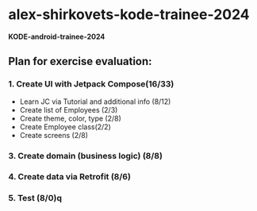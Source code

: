# alex-shirkovets-kode-trainee-2024
**KODE-android-trainee-2024** 

## Plan for exercise evaluation:

### 1. Create UI with Jetpack Compose(16/33)
  * Learn JC via Tutorial and additional info (8/12)
  * Create list of Employees (2/3)
  * Create theme, color, type (2/8)
  * Create Employee class(2/2)
  * Create screens (2/8)
### 3. Create domain (business logic) (8/8)
### 4. Create data via Retrofit (8/6)
### 5. Test (8/0)q
